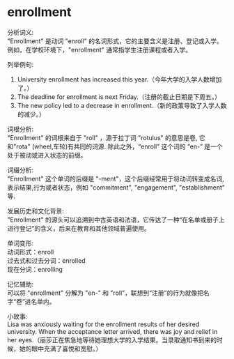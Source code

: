 # enrollment

分析词义:  
"Enrollment" 是动词 "enroll" 的名词形式，它的主要含义是注册、登记或入学。例如，在学校环境下，"enrollment" 通常指学生注册课程或者入学。

  

列举例句:

  

1.  University enrollment has increased this year.（今年大学的入学人数增加了。）
2.  The deadline for enrollment is next Friday.（注册的截止日期是下周五。）
3.  The new policy led to a decrease in enrollment.（新的政策导致了入学人数的减少。）

  

词根分析:  
"Enrollment" 的词根来自于 "roll" ，源于拉丁词 "rotulus" 的意思是卷, 它和"rota" (wheel,车轮)有共同的词源. 除此之外，“enroll” 这个词的 “en-” 是一个处于被动或进入状态的前缀。

  

词缀分析:  
"Enrollment" 这个单词的后缀是 "-ment"，这个后缀经常用于将动词转变成名词, 表示结果,行为或者状态，例如 "commitment", "engagement", "establishment" 等.

  

发展历史和文化背景:  
"Enrollment" 的源头可以追溯到中古英语和法语，它传达了一种“在名单或册子上进行登记”的含义，后来在教育和其他领域普遍使用。

  

单词变形:  
动词形式：enroll  
过去式和过去分词：enrolled  
现在分词：enrolling

  

记忆辅助:  
可以将 "enrollment" 分解为 "en-" 和 "roll"，联想到“注册”的行为就像把名字“卷”进名单内。

  

小故事:  
Lisa was anxiously waiting for the enrollment results of her desired university. When the acceptance letter arrived, there was joy and relief in her eyes.（丽莎正在焦急地等待她理想大学的入学结果。当录取通知书到来的时候，她的眼中充满了喜悦和宽慰。）
